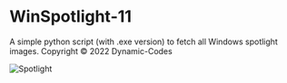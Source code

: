 # WinSpotlight-11
A simple python script (with .exe version) to fetch all Windows spotlight images. Copyright © 2022 Dynamic-Codes

![Spotlight](https://i.imgur.com/KWu9vNu.png)
